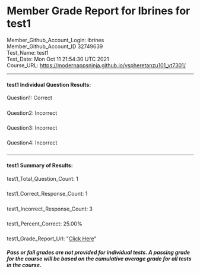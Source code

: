 # Member Grade Report for lbrines for test1  
   
Member_Github_Account_Login: lbrines  
Member_Github_Account_ID 32749639  
Test_Name: test1  
Test_Date: Mon Oct 11 21:54:30 UTC 2021  
Course_URL: https://modernappsninja.github.io/vspheretanzu101_vt7301/  
   
---  
#### test1 Individual Question Results:  
Question1: Correct  
#####  
Question2: Incorrect  
#####  
Question3: Incorrect  
#####  
Question4: Incorrect  
#####  
---  
#### test1 Summary of Results:  
test1_Total_Question_Count: 1  
#####  
test1_Correct_Response_Count: 1  
#####  
test1_Incorrect_Response_Count: 3  
#####  
test1_Percent_Correct: 25.00%  
#####  
test1_Grade_Report_Url: "[Click Here](https://github.com/modernappsninjas/lbrines/blob/main/static/userdata/courses/vspheretanzu101_vt7301/grade_report.pr1341.test1.md)"
##### Pass or fail grades are not provided for individual tests. A passing grade for the course will be based on the cumulative average grade for all tests in the course.  
